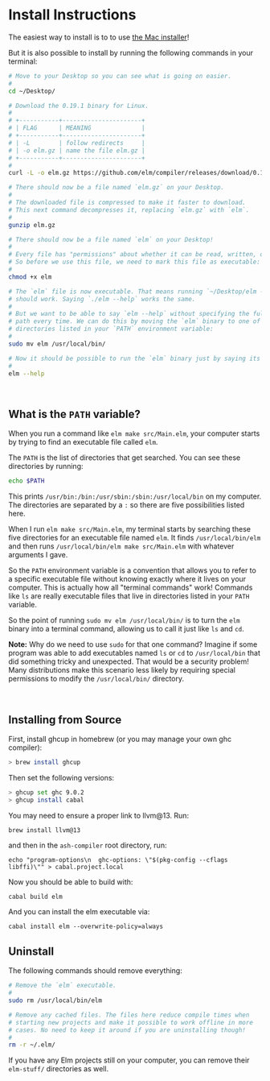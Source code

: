 # Install Instructions

The easiest way to install is to to use [the Mac installer](https://github.com/elm/compiler/releases/download/0.19.1/installer-for-mac.pkg)!

But it is also possible to install by running the following commands in your terminal:

```bash
# Move to your Desktop so you can see what is going on easier.
#
cd ~/Desktop/

# Download the 0.19.1 binary for Linux.
#
# +-----------+----------------------+
# | FLAG      | MEANING              |
# +-----------+----------------------+
# | -L        | follow redirects     |
# | -o elm.gz | name the file elm.gz |
# +-----------+----------------------+
#
curl -L -o elm.gz https://github.com/elm/compiler/releases/download/0.19.1/binary-for-mac-64-bit.gz

# There should now be a file named `elm.gz` on your Desktop.
#
# The downloaded file is compressed to make it faster to download.
# This next command decompresses it, replacing `elm.gz` with `elm`.
#
gunzip elm.gz

# There should now be a file named `elm` on your Desktop!
#
# Every file has "permissions" about whether it can be read, written, or executed.
# So before we use this file, we need to mark this file as executable:
#
chmod +x elm

# The `elm` file is now executable. That means running `~/Desktop/elm --help`
# should work. Saying `./elm --help` works the same.
#
# But we want to be able to say `elm --help` without specifying the full file
# path every time. We can do this by moving the `elm` binary to one of the
# directories listed in your `PATH` environment variable:
#
sudo mv elm /usr/local/bin/

# Now it should be possible to run the `elm` binary just by saying its name!
#
elm --help
```

<br/>

## What is the `PATH` variable?

When you run a command like `elm make src/Main.elm`, your computer starts by trying to find an executable file called `elm`.

The `PATH` is the list of directories that get searched. You can see these directories by running:

```bash
echo $PATH
```

This prints `/usr/bin:/bin:/usr/sbin:/sbin:/usr/local/bin` on my computer. The directories are separated by a `:` so there are five possibilities listed here.

When I run `elm make src/Main.elm`, my terminal starts by searching these five directories for an executable file named `elm`. It finds `/usr/local/bin/elm` and then runs `/usr/local/bin/elm make src/Main.elm` with whatever arguments I gave.

So the `PATH` environment variable is a convention that allows you to refer to a specific executable file without knowing exactly where it lives on your computer. This is actually how all "terminal commands" work! Commands like `ls` are really executable files that live in directories listed in your `PATH` variable.

So the point of running `sudo mv elm /usr/local/bin/` is to turn the `elm` binary into a terminal command, allowing us to call it just like `ls` and `cd`.

**Note:** Why do we need to use `sudo` for that one command? Imagine if some program was able to add executables named `ls` or `cd` to `/usr/local/bin` that did something tricky and unexpected. That would be a security problem! Many distributions make this scenario less likely by requiring special permissions to modify the `/usr/local/bin/` directory.


<br/>

## Installing from Source

First, install ghcup in homebrew (or you may manage your own ghc compiler):

```sh
> brew install ghcup
```

Then set the following versions:

```sh
> ghcup set ghc 9.0.2
> ghcup install cabal
```

You may need to ensure a proper link to llvm@13. Run:

```sh
brew install llvm@13
```

and then in the `ash-compiler` root directory, run:

```
echo "program-options\n  ghc-options: \"$(pkg-config --cflags libffi)\"" > cabal.project.local
```

Now you should be able to build with:

```
cabal build elm
```

And you can install the elm executable via:

```
cabal install elm --overwrite-policy=always
```

## Uninstall

The following commands should remove everything:

```bash
# Remove the `elm` executable.
#
sudo rm /usr/local/bin/elm

# Remove any cached files. The files here reduce compile times when
# starting new projects and make it possible to work offline in more
# cases. No need to keep it around if you are uninstalling though!
#
rm -r ~/.elm/
```

If you have any Elm projects still on your computer, you can remove their `elm-stuff/` directories as well.

